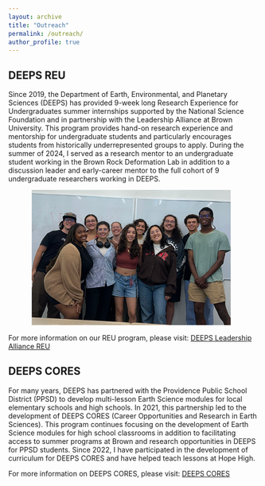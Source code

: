 ```yaml
---
layout: archive
title: "Outreach"
permalink: /outreach/
author_profile: true
---
```

DEEPS REU
------ 
Since 2019, the Department of Earth, Environmental, and Planetary Sciences (DEEPS) has provided 9-week long Research Experience for Undergraduates summer internships supported by the National Science Foundation and in partnership with the Leadership Alliance at Brown University. This program provides hand-on research experience and mentorship for undergraduate students and particularly encourages students from historically underrepresented groups to apply. During the summer of 2024, I served as a research mentor to an undergraduate student working in the Brown Rock Deformation Lab in addition to a discussion leader and early-career mentor to the full cohort of 9 undergraduate researchers working in DEEPS.
<p align="center">
<img src='/images/REU_2024_cohort_best.png' style="width: 400px; height: auto; margin-right: 10px;">
</p>

For more information on our REU program, please visit: [DEEPS Leadership Alliance REU](https://deeps.brown.edu/leadership-alliance-reu)


DEEPS CORES
------ 
For many years, DEEPS has partnered with the Providence Public School District (PPSD) to develop multi-lesson Earth Science modules for local elementary schools and high schools. In 2021, this partnership led to the development of DEEPS CORES (Career Opportunities and Research in Earth Sciences). This program continues focusing on the development of Earth Science modules for high school classrooms in addition to facilitating access to summer programs at Brown and research opportunities in DEEPS for PPSD students. Since 2022, I have participated in the development of curriculum for DEEPS CORES and have helped teach lessons at Hope High.

For more information on DEEPS CORES, please visit: [DEEPS CORES](https://deeps.brown.edu/outreach/cores)

